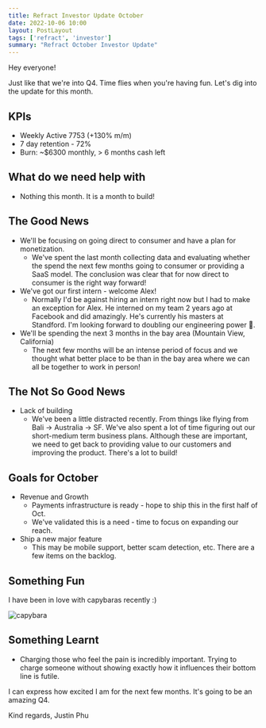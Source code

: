 ```yaml
---
title: Refract Investor Update October
date: 2022-10-06 10:00
layout: PostLayout
tags: ['refract', 'investor']
summary: "Refract October Investor Update"
---
```


Hey everyone!

Just like that we're into Q4. Time flies when you're having fun. Let's dig into the update for this month.

## KPIs
* Weekly Active 7753 (+130% m/m)
* 7 day retention - 72%
* Burn: ~$6300 monthly, > 6 months cash left

## What do we need help with
* Nothing this month. It is a month to build!

## The Good News
* We'll be focusing on going direct to consumer and have a plan for monetization.
    * We've spent the last month collecting data and evaluating whether the spend the next few months going to consumer or providing a SaaS model. The conclusion was clear that for now direct to consumer is the right way forward!
* We've got our first intern - welcome Alex!
    * Normally I'd be against hiring an intern right now but I had to make an exception for Alex. He interned on my team 2 years ago at Facebook and did amazingly. He's currently his masters at Standford. I'm looking forward to doubling our engineering power 💪.
* We'll be spending the next 3 months in the bay area (Mountain View, California)
    * The next few months will be an intense period of focus and we thought what better place to be than in the bay area where we can all be together to work in person!

## The Not So Good News
* Lack of building
    * We've been a little distracted recently. From things like flying from Bali -> Australia -> SF. We've also spent a lot of time figuring out our short-medium term business plans. Although these are important, we need to get back to providing value to our customers and improving the product. There's a lot to build!

## Goals for October
* Revenue and Growth
    * Payments infrastructure is ready - hope to ship this in the first half of Oct.
    * We've validated this is a need - time to focus on expanding our reach.
* Ship a new major feature
    * This may be mobile support, better scam detection, etc. There are a few items on the backlog.

## Something Fun
I have been in love with capybaras recently :)

![capybara](/static/images/blog/2022-10-06-images/capybara.jpeg)

## Something Learnt
* Charging those who feel the pain is incredibly important. Trying to charge someone without showing exactly how it influences their bottom line is futile.

I can express how excited I am for the next few months. It's going to be an amazing Q4.

Kind regards,
Justin Phu
